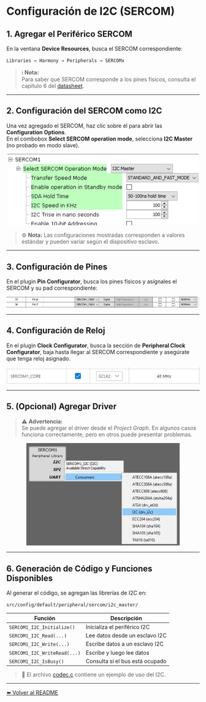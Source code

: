 # Configuración de I2C (SERCOM)

## 1. Agregar el Periférico SERCOM

En la ventana **Device Resources**, busca el SERCOM correspondiente:

```
Libraries → Harmony → Peripherals → SERCOMx
```

> ℹ️ **Nota:**  
> Para saber qué SERCOM corresponde a los pines físicos, consulta el capítulo 6 del [datasheet](https://ww1.microchip.com/downloads/aemDocuments/documents/MCU32/ProductDocuments/DataSheets/SAM-D5x-E5x-Family-Data-Sheet-DS60001507.pdf).

---

## 2. Configuración del SERCOM como I2C

Una vez agregado el SERCOM, haz clic sobre él para abrir las **Configuration Options**.  
En el combobox **Select SERCOM operation mode**, selecciona **I2C Master** (no probado en modo slave).

<div align="center">
	<img src="images/i2c_config.png" alt="I2C config" width="500"/>
</div>

> ⚙️ **Nota:** Las configuraciones mostradas corresponden a valores estándar y pueden variar según el dispositivo esclavo.

---

## 3. Configuración de Pines

En el plugin **Pin Configurator**, busca los pines físicos y asígnales el SERCOM y su pad correspondiente:

<div align="center">
	<img src="images/i2c_pines.png" alt="I2C pines" width="900"/>
</div>

---

## 4. Configuración de Reloj

En el plugin **Clock Configurator**, busca la sección de **Peripheral Clock Configurator**, baja hasta llegar al SERCOM correspondiente y asegúrate que tenga reloj asignado.

<div align="center">
	<img src="images/sercom_reloj.png" alt="SERCOM CLK" width="600"/>
</div>

---

## 5. (Opcional) Agregar Driver

> ⚠️ **Advertencia:**  
> Se puede agregar el driver desde el *Project Graph*. En algunos casos funciona correctamente, pero en otros puede presentar problemas.

<div align="center">
	<img src="images/i2c_drv.png" alt="I2C driver" width="400"/>
</div>

---

## 6. Generación de Código y Funciones Disponibles

Al generar el código, se agregan las librerías de I2C en:

```
src/config/default/peripheral/sercom/i2c_master/
```

| Función                                 | Descripción                                 |
|------------------------------------------|---------------------------------------------|
| `SERCOM1_I2C_Initialize()`               | Inicializa el periférico I2C                |
| `SERCOM1_I2C_Read(...)`                  | Lee datos desde un esclavo I2C              |
| `SERCOM1_I2C_Write(...)`                 | Escribe datos a un esclavo I2C              |
| `SERCOM1_I2C_WriteRead(...)`             | Escribe y luego lee datos                   |
| `SERCOM1_I2C_IsBusy()`                   | Consulta si el bus está ocupado             |

> 📄 El archivo [codec.c](./../src/codec.c) contiene un ejemplo de uso del I2C.

---

[⬅️ Volver al README](./../README.md)